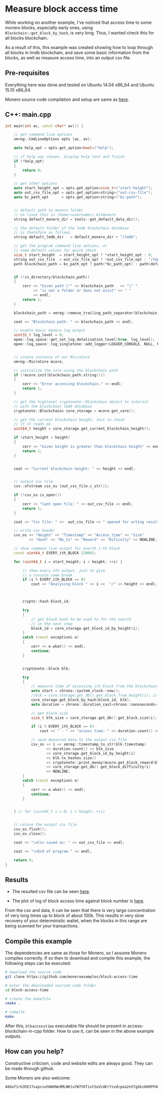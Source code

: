 # Measure block access time
While working on another example, I've noticed that access time to some
monero blocks, especially early ones, using `Blockchain::get_block_by_hash`,
is very long. Thus, I wanted check this for all blocks  blockchain.

As a result of this, this example was created showing how to loop through all
blocks in lmdb blockchain, and save some basic information from the blocks,
as well as measure access time, into an output csv file.

## Pre-requisites

Everything here was done and tested on
Ubuntu 14.04 x86_64 and Ubuntu 15.10 x86_64.

Monero source code compilation and setup are same as [here](http://moneroexamples.github.io/access-blockchain-in-cpp/).


## C++: main.cpp

```c++
int main(int ac, const char* av[]) {

    // get command line options
    xmreg::CmdLineOptions opts {ac, av};

    auto help_opt = opts.get_option<bool>("help");

    // if help was chosen, display help text and finish
    if (*help_opt)
    {
        return 0;
    }

    // get other options
    auto start_height_opt = opts.get_option<size_t>("start-height");
    auto out_csv_file_opt = opts.get_option<string>("out-csv-file");
    auto bc_path_opt      = opts.get_option<string>("bc-path");


    // default path to monero folder
    // on linux this is /home/<username>/.bitmonero
    string default_monero_dir = tools::get_default_data_dir();

    // the default folder of the lmdb blockchain database
    // is therefore as follows
    string default_lmdb_dir   = default_monero_dir + "/lmdb";

    // get the program command line options, or
    // some default values for quick check
    size_t start_height  = start_height_opt ? *start_height_opt : 0;
    string out_csv_file  = out_csv_file_opt ? *out_csv_file_opt : "/tmp/block_access_time.csv";
    path blockchain_path = bc_path_opt ? path(*bc_path_opt) : path(default_lmdb_dir);


    if (!is_directory(blockchain_path))
    {
        cerr << "Given path \"" << blockchain_path   << "\" "
             << "is not a folder or does not exist" << " "
             << endl;
        return 1;
    }

    blockchain_path = xmreg::remove_trailing_path_separator(blockchain_path);

    cout << "Blockchain path: " << blockchain_path << endl;

    // enable basic monero log output
    uint32_t log_level = 0;
    epee::log_space::get_set_log_detalisation_level(true, log_level);
    epee::log_space::log_singletone::add_logger(LOGGER_CONSOLE, NULL, NULL);


    // create instance of our MicroCore
    xmreg::MicroCore mcore;

    // initialize the core using the blockchain path
    if (!mcore.init(blockchain_path.string()))
    {
        cerr << "Error accessing blockchain." << endl;
        return 1;
    }

    // get the highlevel cryptonote::Blockchain object to interact
    // with the blockchain lmdb database
    cryptonote::Blockchain& core_storage = mcore.get_core();

    // get the current blockchain height. Just to check
    // if it reads ok.
    uint64_t height = core_storage.get_current_blockchain_height();

    if (start_height > height)
    {
        cerr << "Given height is greater than blockchain height" << endl;
        return 1;
    }


    cout << "Current blockchain height: " << height << endl;


    // output csv file
    csv::ofstream csv_os {out_csv_file.c_str()};

    if (!csv_os.is_open())
    {
        cerr << "Cant open file: " << out_csv_file << endl;
        return 1;
    }

    cout << "Csv file: " <<  out_csv_file << " opened for wrting results." << endl;

    // write csv header
    csv_os << "Height" << "Timestamp" << "Access_time" << "Size"
           << "Hash" << "No_tx" << "Reward" << "Dificulty" << NEWLINE;

    // show command line output for everth i-th block
    const uint64_t EVERY_ith_BLOCK {2000};

    for (uint64_t i = start_height; i < height; ++i) {

        // show every nth output, just to give
        // a console some break
        if (i % EVERY_ith_BLOCK == 0)
            cout << "Analysing block " << i <<  "/" << height << endl;



        crypto::hash block_id;

        try
        {
            // get block hash to be used to for the search
            // in the next step
            block_id = core_storage.get_block_id_by_height(i);
        }
        catch (const exception& e)
        {
            cerr << e.what() << endl;
            continue;
        }


        cryptonote::block blk;

        try
        {
            // measure time of accessing ith block from the blockchain
            auto start = chrono::system_clock::now();
            //blk = core_storage.get_db().get_block_from_height(i); // <-- alternative, faster
            core_storage.get_block_by_hash(block_id, blk);
            auto duration = chrono::duration_cast<chrono::nanoseconds>(chrono::system_clock::now() - start);

            // get block size
            size_t blk_size = core_storage.get_db().get_block_size(i);

            if (i % EVERY_ith_BLOCK == 0)
                cout << " - " << "access time: " << duration.count() << " ns." << endl;

            // save measured data to the output csv file
            csv_os << i << xmreg::timestamp_to_str(blk.timestamp)
                   << duration.count() << blk_size
                   << core_storage.get_block_id_by_height(i)
                   << blk.tx_hashes.size()
                   << cryptonote::print_money(mcore.get_block_reward(blk))
                   << core_storage.get_db().get_block_difficulty(i)
                   << NEWLINE;
        }
        catch (const exception& e)
        {
            cerr << e.what() << endl;
            continue;
        }


    } // for (uint64_t i = 0; i < height; ++i)


    // colose the output csv file
    csv_os.flush();
    csv_os.close();

    cout << "\nCsv saved as: " << out_csv_file << endl;

    cout << "\nEnd of program." << endl;

    return 0;
}
```

## Results

- The resulted csv file can be seen [here](https://mega.nz/#!P4cWWTLK!Eb5m4q4f5Tx-5p5FNMwF7cv0ckvPTX5Hy5fqGn7VFm4).

- The plot of log of block access time against block number is [here](http://i.imgur.com/2xmAF0c.png).

From the csv and data, it can be seen that there is very large
concentration of very long times up to block of about 100k. This
results in very slow recovery of your deterministic wallet, when
the blocks in this range are being scanned for your transactions.


## Compile this example
The dependencies are same as those for Monero, so I assume Monero compiles
correctly. If so then to download and compile this example, the following
steps can be executed:

```bash
# download the source code
git clone https://github.com/moneroexamples/block-access-time

# enter the downloaded sourced code folder
cd block-access-time

# create the makefile
cmake .

# compile
make
```

After this, `blkaccesstime` executable file should be present in access-blockchain-in-cpp
folder. How to use it, can be seen in the above example outputs.


## How can you help?

Constructive criticism, code and website edits are always good. They can be made through github.

Some Monero are also welcome:
```
48daf1rG3hE1Txapcsxh6WXNe9MLNKtu7W7tKTivtSoVLHErYzvdcpea2nSTgGkz66RFP4GKVAsTV14v6G3oddBTHfxP6tU
```

